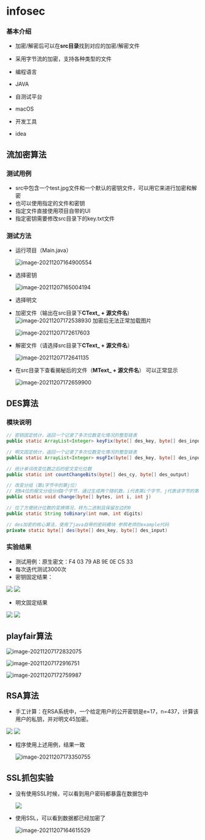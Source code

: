 # infosec

### 基本介绍

* 加密/解密后可以在**src目录**找到对应的加密/解密文件
* 采用字节流的加密，支持各种类型的文件

* 编程语言
* JAVA
* 自测试平台
* macOS
* 开发工具
* idea

## 流加密算法


### 测试用例

* src中包含一个test.jpg文件和一个默认的密钥文件，可以用它来进行加密和解密
* 也可以使用指定的文件和密钥
* 指定文件直接使用项目自带的UI
* 指定密钥需要修改src目录下的key.txt文件
  
### 测试方法

* 运行项目（Main.java）

  ![image-20211207164900554](流加密算法/image-20211207164900554.png)

* 选择密钥

  ![image-20211207165004194](流加密算法/image-20211207165004194.png)

* 选择明文


* 加密文件（输出在src目录下**CText_ + 源文件名**)
	![image-20211207172538930](流加密算法/image-20211207172538930.png)
	 加密后无法正常加载图片
	
	![image-20211207172617603](流加密算法/image-20211207172617603.png)
	
* 解密文件（请选择src目录下**CText_ + 源文件名**）

  ![image-20211207172641135](流加密算法/image-20211207172641135.png)

* 在src目录下查看揭秘后的文件（**MText_ + 源文件名**）
	可以正常显示
  
  ![image-20211207172659900](流加密算法/image-20211207172659900.png)

## DES算法

### 模块说明

```java
// 密钥固定统计，返回一个记录了多次位数变化情况的整型链表
public static ArrayList<Integer> keyFix(byte[] des_key, byte[] des_input)
```

```java
// 明文固定统计，返回一个记录了多次位数变化情况的整型链表
public static ArrayList<Integer> msgFIx(byte[] des_key, byte[] des_input)
```

```java
// 统计单词改变位数之后的密文变化位数
public static int countChangeBits(byte[] des_cy, byte[] des_output)
```

```java
// 改变分组（第i字节中的第j位）
// 把64位的报文分组分成8个字节，通过生成两个随机数，i代表第i个字节，j代表该字节的第j位bit
public static void change(byte[] bytes, int i, int j)
```

```java
// 位了方便统计位数的变换情况，转为二进制且保留左边的0
public static String toBinary(int num, int digits)
```

```java
// des加密的核心算法，使用了java自带的密码模块 参照老师的example代码
private static byte[] des(byte[] des_key, byte[] des_input)
```

### 实验结果

* 测试用例：原生密文：F4 03 79 AB 9E 0E C5 33
* 每次迭代测试3000次
* 密钥固定结果：

![](DES算法/src/image-20211021231215233.png)
![](DES算法/src/image-20211021231310747.png)

* 明文固定结果

![](DES算法/src/image-20211021231432709.png)
![](DES算法/src/image-20211021231458141.png)

## playfair算法

![image-20211207172832075](playfair算法/image-20211207172832075.png)

![image-20211207172916751](playfair算法/image-20211207172916751.png)

![image-20211207172759987](playfair算法/image-20211207172759987.png)

## RSA算法

* 手工计算：在RSA系统中，一个给定用户的公开密钥是e=17，n=437，计算该用户的私钥，并对明文45加密。

![](RSA算法/src/1.jpg)
![](RSA算法/src/2.jpeg)

* 程序使用上述用例，结果一致
	
	![image-20211207173350755](RSA算法/src/image-20211207173350755.png)
## SSL抓包实验

* 没有使用SSL时候，可以看到用户密码都暴露在数据包中

	![](SSL/image-20211207163511321.png)

* 使用SSL，可以看到数据都已经加密了

  ![image-20211207164615529](SSL/image-20211207164615529.png)
